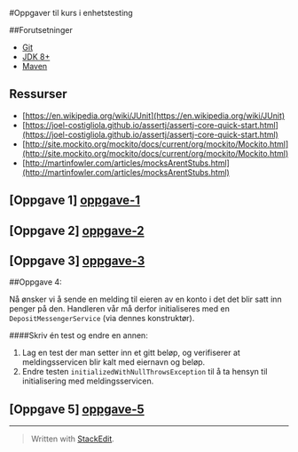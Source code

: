 #Oppgaver til kurs i enhetstesting

##Forutsetninger

 - [Git](https://git-scm.com/)
 - [JDK 8+](http://www.oracle.com/technetwork/java/javase/downloads/index.html)
 - [Maven](https://maven.apache.org/)

## Ressurser

 - [https://en.wikipedia.org/wiki/JUnit](https://en.wikipedia.org/wiki/JUnit)
 - [https://joel-costigliola.github.io/assertj/assertj-core-quick-start.html](https://joel-costigliola.github.io/assertj/assertj-core-quick-start.html)
 - [http://site.mockito.org/mockito/docs/current/org/mockito/Mockito.html](http://site.mockito.org/mockito/docs/current/org/mockito/Mockito.html)
 - [http://martinfowler.com/articles/mocksArentStubs.html](http://martinfowler.com/articles/mocksArentStubs.html)

## [Oppgave 1] [oppgave-1]
## [Oppgave 2] [oppgave-2]
## [Oppgave 3] [oppgave-3]

##Oppgave 4:

Nå ønsker vi å sende en melding til eieren av en konto i det det blir satt inn penger på den. Handleren vår må derfor initialiseres med en `DepositMessengerService` (via dennes konstruktør).

####Skriv én test og endre en annen:

 1. Lag en test der man setter inn et gitt beløp, og verifiserer at meldingsservicen blir kalt med eiernavn og beløp.
 2. Endre testen `initializedWithNullThrowsException` til å ta hensyn til initialisering med meldingsservicen.

## [Oppgave 5] [oppgave-5]
----------

> Written with [StackEdit](https://stackedit.io/).

[oppgave-1]: https://github.com/mesan/kurs-enhetstesting/tree/oppgave-1
[oppgave-2]: https://github.com/mesan/kurs-enhetstesting/tree/oppgave-2
[oppgave-3]: https://github.com/mesan/kurs-enhetstesting/tree/oppgave-3
[oppgave-4]: https://github.com/mesan/kurs-enhetstesting/tree/oppgave-4
[oppgave-5]: https://github.com/mesan/kurs-enhetstesting/tree/oppgave-5

